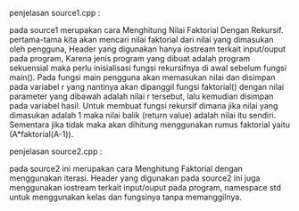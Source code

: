 penjelasan source1.cpp :

pada source1 merupakan cara Menghitung Nilai Faktorial Dengan Rekursif. pertama-tama kita akan mencari nilai faktorial dari nilai yang dimasukan oleh pengguna, Header yang digunakan hanya iostream terkait input/ouput pada program, Karena jenis program yang dibuat adalah program sekuensial maka perlu inisialisasi fungsi rekursifnya di awal sebelum fungsi main(). Pada fungsi main pengguna akan memasukan nilai dan disimpan pada variabel r yang nantinya akan dipanggil fungsi faktorial() dengan nilai parameter yang dibawah adalah nilai r tersebut, lalu kemudian disimpan pada variabel hasil. Untuk membuat fungsi rekursif dimana jika nilai yang dimasukan adalah 1 maka nilai balik (return value) adalah nilai itu sendiri. Sementara jika tidak maka akan dihitung menggunakan rumus faktorial yaitu (A*faktorial(A-1)).

penjelasan source2.cpp :

pada source2 ini merupakan cara Menghitung Faktorial dengan menggunakan iterasi. Header yang digunakan pada source2 ini juga menggunakan iostream terkait input/ouput pada program, namespace std untuk menggunakan kelas dan fungsinya tanpa memanggilnya. 

